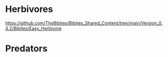 # Herbivores
https://github.com/TheBibites/Bibites_Shared_Content/tree/main/Version_0.4.2/Bibites/Easy_Herbivore
# Predators
